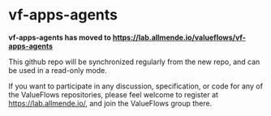 # vf-apps-agents

**vf-apps-agents has moved to https://lab.allmende.io/valueflows/vf-apps-agents**

This github repo will be synchronized regularly from the new repo, and can be used in a read-only mode.

If you want to participate in any discussion, specification, or code for any of the ValueFlows repositories, please feel welcome to register at https://lab.allmende.io/, and join the ValueFlows group there. 
